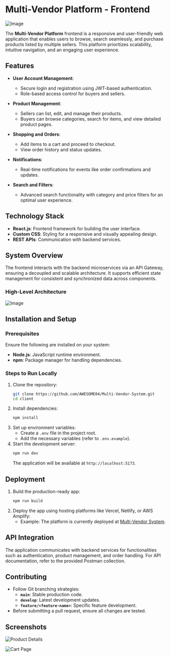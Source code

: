 # Multi-Vendor Platform - Frontend

![Image](https://github.com/user-attachments/assets/790d36e2-ba0a-421e-af0d-41a782a794ff)

The **Multi-Vendor Platform** frontend is a responsive and user-friendly web application that enables users to browse, search seamlessly, and purchase products listed by multiple sellers. This platform prioritizes scalability, intuitive navigation, and an engaging user experience.

## Features

- **User Account Management**:
  - Secure login and registration using JWT-based authentication.
  - Role-based access control for buyers and sellers.
  
- **Product Management**:
  - Sellers can list, edit, and manage their products.
  - Buyers can browse categories, search for items, and view detailed product pages.
  
- **Shopping and Orders**:
  - Add items to a cart and proceed to checkout.
  - View order history and status updates.
  
- **Notifications**:
  - Real-time notifications for events like order confirmations and updates.
  
- **Search and Filters**:
  - Advanced search functionality with category and price filters for an optimal user experience.

## Technology Stack

- **React.js**: Frontend framework for building the user interface.
- **Custom CSS**: Styling for a responsive and visually appealing design.
- **REST APIs**: Communication with backend services.

## System Overview

The frontend interacts with the backend microservices via an API Gateway, ensuring a decoupled and scalable architecture. It supports efficient state management for consistent and synchronized data across components.

### High-Level Architecture

![Image](https://github.com/user-attachments/assets/0a02303d-9552-4cfb-a0c3-6fb63e592010)

## Installation and Setup

### Prerequisites

Ensure the following are installed on your system:
- **Node.js**: JavaScript runtime environment.
- **npm**: Package manager for handling dependencies.

### Steps to Run Locally

1. Clone the repository:
   ```bash
   git clone https://github.com/AWESOME04/Multi-Vendor-System.git
   cd client
   ```
2. Install dependencies:
   ```bash
   npm install
   ```
3. Set up environment variables:
   - Create a `.env` file in the project root.
   - Add the necessary variables (refer to `.env.example`).
4. Start the development server:
   ```bash
   npm run dev
   ```
   The application will be available at `http://localhost:5173`.

## Deployment

1. Build the production-ready app:
   ```bash
   npm run build
   ```
2. Deploy the app using hosting platforms like Vercel, Netlify, or AWS Amplify:
   - Example: The platform is currently deployed at [Multi-Vendor System](https://multi-vendor-system.vercel.app/).

## API Integration

The application communicates with backend services for functionalities such as authentication, product management, and order handling. For API documentation, refer to the provided Postman collection.

## Contributing

- Follow Git branching strategies:
  - **`main`**: Stable production code.
  - **`develop`**: Latest development updates.
  - **`feature/<feature-name>`**: Specific feature development.
- Before submitting a pull request, ensure all changes are tested.

## Screenshots

![Product Details](https://github.com/user-attachments/assets/8ffe9515-8678-459e-9b10-20784a92f702)


![Cart Page](https://github.com/user-attachments/assets/d0773bde-ec4c-4f3f-b687-a22ef5c3bc07)
